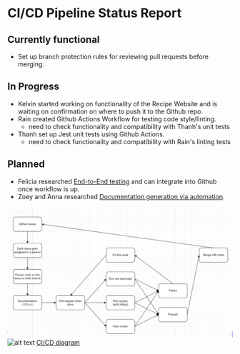 # CI/CD Pipeline Status Report

## Currently functional
- Set up branch protection rules for reviewing pull requests before merging.

## In Progress
- Kelvin started working on functionality of the Recipe Website and is waiting on confirmation on where to push it to the Github repo.
- Rain created Github Actions Workflow for testing code style/linting.
  - need to check functionality and compatibility with Thanh's unit tests
- Thanh set up Jest unit tests using Github Actions.
  - need to check functionality and compatibility with Rain's linting tests

## Planned 
- Felicia researched [End-to-End testing](https://docs.google.com/document/d/1K5G9X4HYc8mXMNajMHfCcMMuPmtW0Buk06Oc_Wxf39Y/edit?tab=t.0) and can integrate into Github once workflow is up.
- Zoey and Anna researched [Documentation generation via automation](https://docs.google.com/document/d/16DxRgmR27evrYpejO6OraAx11qEy7x7xjtEnA3CR2Tg/edit?tab=t.0).

![alt text](https://github.com/cse110-sp25-group23/cse110-sp25-group23/blob/main/admin/cipipeline/phase1.png)
![alt text](/phase1.png)
[CI/CD diagram](https://github.com/cse110-sp25-group23/cse110-sp25-group23/blob/main/admin/cipipeline/phase1.png)
